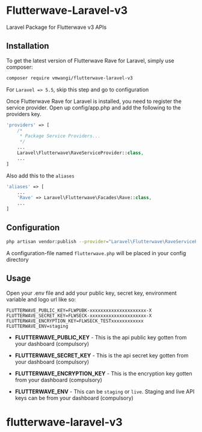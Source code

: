 # Flutterwave-Laravel-v3
Laravel Package for Flutterwave v3 APIs

## Installation
To get the latest version of Flutterwave Rave for Laravel, simply use composer:
``` bash
composer require vmwangi/flutterwave-laravel-v3
```

For `Laravel => 5.5`, skip this step and go to configuration

Once Flutterwave Rave for Laravel is installed, you need to register the service provider. Open up config/app.php and add the following to the providers key.

``` PHP
'providers' => [
    /*
     * Package Service Providers...
     */
    ...
    Laravel\Flutterwave\RaveServiceProvider::class,
    ...
]
```

Also add this to the `aliases`
``` PHP
'aliases' => [
    ...
    'Rave' => Laravel\Flutterwave\Facades\Rave::class,
    ...
]
```

## Configuration
``` bash
php artisan vendor:publish --provider="Laravel\Flutterwave\RaveServiceProvider"
```
A configuration-file named `flutterwave.php` will be placed in your config directory

## Usage
Open your .env file and add your public key, secret key, environment variable and logo url like so:

```
FLUTTERWAVE_PUBLIC_KEY=FLWPUBK-xxxxxxxxxxxxxxxxxxxxx-X
FLUTTERWAVE_SECRET_KEY=FLWSECK-xxxxxxxxxxxxxxxxxxxxx-X
FLUTTERWAVE_ENCRYPTION_KEY=FLWSECK_TESTxxxxxxxxxxxx
FLUTTERWAVE_ENV=staging
```

- **FLUTTERWAVE_PUBLIC_KEY** - This is the api public key gotten from your dashboard (compulsory)

- **FLUTTERWAVE_SECRET_KEY** - This is the api secret key gotten from your dashboard (compulsory)

- **FLUTTERWAVE_ENCRYPTION_KEY** - This is the encryption key gotten from your dashboard (compulsory)

- **FLUTTERWAVE_ENV** - This can be `staging` or `live`. Staging and live API keys can be from your dashboard (compulsory)
# flutterwave-laravel-v3
